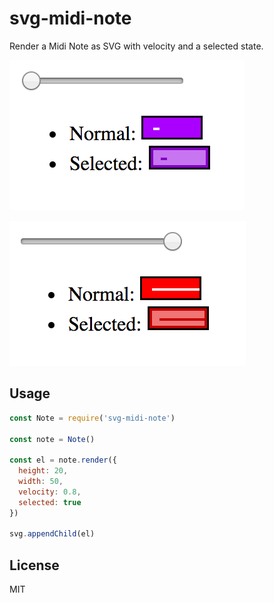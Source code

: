 
# svg-midi-note

Render a Midi Note as SVG with velocity and a selected state.

![screenshot 0](screenshots/0.png)

![screenshot 1](screenshots/1.png)

## Usage

```js
const Note = require('svg-midi-note')

const note = Note()

const el = note.render({
  height: 20,
  width: 50,
  velocity: 0.8,
  selected: true
})

svg.appendChild(el)
```

## License

MIT
